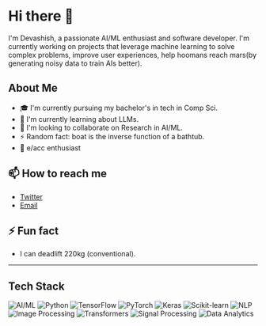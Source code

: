 # Hi there 👋

I'm Devashish, a passionate AI/ML enthusiast and software developer. I'm currently working on projects that leverage machine learning to solve complex problems, improve user experiences, help hoomans reach mars(by generating noisy data to train AIs better). 

##  About Me

- 🎓 I'm currently pursuing my bachelor's in tech in Comp Sci.
- 🌱 I'm currently learning about LLMs.
- 👯 I'm looking to collaborate on Research in AI/ML.
- ⚡ Random fact: boat is the inverse function of a bathtub.
- 🚀 e/acc enthusiast



## 📫 How to reach me

- [Twitter](https://twitter.com/faxtorjoe)
- [Email](mailto:devashishthapliyal1@gmail.com)

  
## ⚡ Fun fact

- I can deadlift 220kg (conventional).

---
## Tech Stack

![AI/ML](https://img.shields.io/badge/AI/ML-007ACC?style=for-the-badge&logo=nlp&logoColor=white)
![Python](https://img.shields.io/badge/Python-3776AB?style=for-the-badge&logo=python&logoColor=white)
![TensorFlow](https://img.shields.io/badge/TensorFlow-FF6F00?style=for-the-badge&logo=tensorflow&logoColor=white)
![PyTorch](https://img.shields.io/badge/PyTorch-EE4C2C?style=for-the-badge&logo=pytorch&logoColor=white)
![Keras](https://img.shields.io/badge/Keras-D00000?style=for-the-badge&logo=keras&logoColor=white)
![Scikit-learn](https://img.shields.io/badge/Scikit_learn-F7931E?style=for-the-badge&logo=scikit-learn&logoColor=white)
![NLP](https://img.shields.io/badge/NLP-007ACC?style=for-the-badge&logo=nlp&logoColor=white)
![Image Processing](https://img.shields.io/badge/Image_Processing-007ACC?style=for-the-badge&logo=opencv&logoColor=white)
![Transformers](https://img.shields.io/badge/Transformers-53B7DF?style=for-the-badge&logo=transformers&logoColor=white)
![Signal Processing](https://img.shields.io/badge/Signal_Processing-007ACC?style=for-the-badge&logo=scikit-learn&logoColor=white)
![Data Analytics](https://img.shields.io/badge/Data_Analytics-007ACC?style=for-the-badge&logo=python&logoColor=white)



